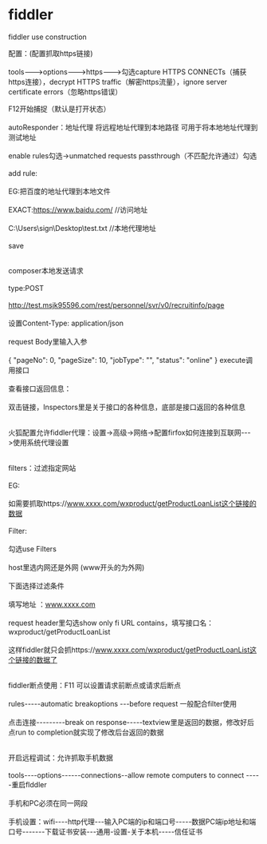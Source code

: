 # fiddler
fiddler use construction


配置：(配置抓取https链接)<br><br>
tools--->options--->https--->勾选capture HTTPS CONNECTs（捕获https连接），decrypt HTTPS traffic（解密https流量），ignore server certificate errors（忽略https错误）

F12开始捕捉（默认是打开状态）<br><br>
autoResponder：地址代理 将远程地址代理到本地路径  可用于将本地地址代理到测试地址<br><br>
enable rules勾选->unmatched requests passthrough（不匹配允许通过）勾选<br><br>
add rule:<br><br>
EG:把百度的地址代理到本地文件<br><br>
EXACT:https://www.baidu.com/  //访问地址<br><br>
C:\Users\sign\Desktop\test.txt   //本地代理地址<br><br>
save<br><br>

composer本地发送请求<br><br>
type:POST<br><br>
http://test.msjk95596.com/rest/personnel/svr/v0/recruitinfo/page<br><br>
设置Content-Type: application/json<br><br>
request Body里输入入参<br><br>
{
	"pageNo": 0, 
	"pageSize": 10,
	"jobType": "", 
	"status": "online"
}
execute调用接口<br><br>
查看接口返回信息：<br><br>
双击链接，Inspectors里是关于接口的各种信息，底部是接口返回的各种信息<br><br>

火狐配置允许fiddler代理：设置->高级->网络->配置firfox如何连接到互联网--->使用系统代理设置<br><br>

filters：过滤指定网站<br><br>
EG:<br><br>
如需要抓取https://www.xxxx.com/wxproduct/getProductLoanList这个链接的数据<br><br>
Filter:<br><br>
勾选use Filters<br><br>
host里选内网还是外网 (www开头的为外网)<br><br>
下面选择过滤条件<br><br>
填写地址 ：www.xxxx.com<br><br>
request header里勾选show only fi URL contains，填写接口名：wxproduct/getProductLoanList	<br><br>
这样fiddler就只会抓https://www.xxxx.com/wxproduct/getProductLoanList这个链接的数据了<br><br>


fiddler断点使用：F11 可以设置请求前断点或请求后断点 <br><br>
rules-----automatic breakoptions ---before request  一般配合filter使用<br><br>
点击连接---------break on response-----textview里是返回的数据，修改好后点run to completion就实现了修改后台返回的数据<br><br>

开启远程调试：允许抓取手机数据<br><br>
tools----options------connections--allow remote computers to connect -----重启flddler<br><br>
手机和PC必须在同一网段<br><br>
手机设置：wifi----http代理---输入PC端的ip和端口号-----数据PC端ip地址和端口号-------下载证书安装---通用-设置-关于本机-----信任证书<br><br>




